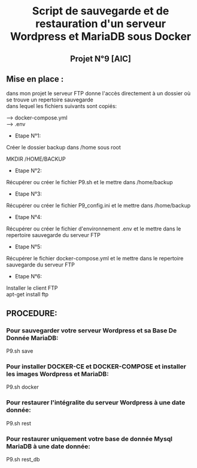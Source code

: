# <div align="center"> Script de sauvegarde et de restauration d'un serveur Wordpress et MariaDB sous Docker </div>

## <div align="center"> Projet N°9 [AIC] </div>

## Mise en place :

dans mon projet le serveur FTP donne l'accès directement à un dossier où se trouve un repertoire sauvegarde  
dans lequel les fichiers suivants sont copiés:  

--> docker-compose.yml  
--> .env  

* Etape N°1:  

Créer le dossier backup dans /home sous root

MKDIR /HOME/BACKUP

* Etape N°2:

Récupérer ou créer le fichier P9.sh et le mettre dans /home/backup

* Etape N°3:

Récupérer ou créer le fichier P9_config.ini et le mettre dans /home/backup

* Etape N°4:

Récupérer ou créer le fichier d'environnement .env et le mettre dans le repertoire sauvegarde du serveur FTP

* Etape N°5:

Récupérer le fichier docker-compose.yml et le mettre dans le repertoire sauvegarde du serveur FTP

* Etape N°6:

Installer le client FTP  
apt-get install ftp  

## PROCEDURE:

### Pour sauvegarder votre serveur Wordpress et sa Base De Donnée MariaDB:

P9.sh save

### Pour installer DOCKER-CE et DOCKER-COMPOSE et installer les images Wordpress et MariaDB:

P9.sh docker

### Pour restaurer l'intégralite du serveur Wordpress à une date donnée:

P9.sh rest

### Pour restaurer uniquement votre base de donnée Mysql MariaDB à une date donnée:

P9.sh rest_db
